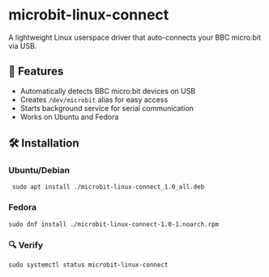 # microbit-linux-connect

A lightweight Linux userspace driver that auto-connects your BBC micro:bit via USB.

## 🧩 Features
- Automatically detects BBC micro:bit devices on USB
- Creates `/dev/microbit` alias for easy access
- Starts background service for serial communication
- Works on Ubuntu and Fedora

## 🛠 Installation
### Ubuntu/Debian
``` sudo apt install ./microbit-linux-connect_1.0_all.deb```

### Fedora
```sudo dnf install ./microbit-linux-connect-1.0-1.noarch.rpm```

### 🔍 Verify
```sudo systemctl status microbit-linux-connect```
